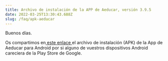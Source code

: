 ```yaml
---
title: Archivo de instalación de la APP de Aeducar, versión 3.9.5
date: 2022-03-25T13:30:43.688Z
slug: /faq/apk-aeducar
---
```

Buenos días.



Os compartimos en[ este enlace ](https://drive.google.com/file/d/1AM5S97P-I-8zX_NB4nc-IF9Pke9wC3r7/view?usp=sharing)el archivo de instalación (APK) de la App de Aeducar para Android por si alguno de vuestros dispositivos Android careciera de la Play Store de Google.
